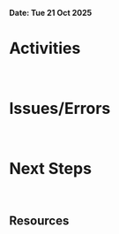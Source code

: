 **Date: Tue 21 Oct 2025**<br>
# Activities
<br>

# Issues/Errors
<br>

# Next Steps
<br>

## Resources
<br>
